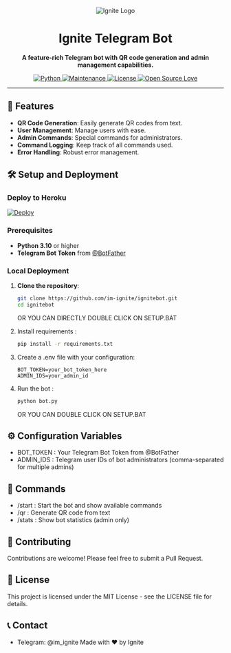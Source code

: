 <p align="center">
  <img src="https://github.com/user-attachments/assets/4e31464e-889c-4cdc-8728-c56b1843bf23" alt="Ignite Logo">
</p>

<h1 align="center">
  <b>Ignite Telegram Bot</b>
</h1>

<p align="center">
  <b>A feature-rich Telegram bot with QR code generation and admin management capabilities.</b>
</p>

<p align="center">
  <a href="https://www.python.org/">
    <img src="https://img.shields.io/badge/Python-v3.10-blue" alt="Python">
  </a>
  <a href="https://github.com/im-ignite/ignitebot/graphs/commit-activity">
    <img src="https://img.shields.io/badge/Maintained%3F-yes-green.svg" alt="Maintenance">
  </a>
  <a href="LICENSE">
    <img src="https://img.shields.io/badge/License-MIT-blue" alt="License">
  </a>
  <a href="https://github.com/im-ignite/ignitebot">
    <img src="https://badges.frapsoft.com/os/v2/open-source.svg?v=103" alt="Open Source Love">
  </a>
</p>

---

## 🚀 Features
- **QR Code Generation**: Easily generate QR codes from text.
- **User Management**: Manage users with ease.
- **Admin Commands**: Special commands for administrators.
- **Command Logging**: Keep track of all commands used.
- **Error Handling**: Robust error management.

## 🛠️ Setup and Deployment

### Deploy to Heroku
[![Deploy](https://www.herokucdn.com/deploy/button.svg)](https://heroku.com/deploy?template=https://github.com/im-ignite/ignitebot)

### Prerequisites
- **Python 3.10** or higher
- **Telegram Bot Token** from [@BotFather](https://t.me/BotFather)

### Local Deployment
1. **Clone the repository**:
   ```bash
   git clone https://github.com/im-ignite/ignitebot.git
   cd ignitebot
   ```
   OR YOU CAN DIRECTLY  DOUBLE CLICK ON SETUP.BAT
2. Install requirements :
   
   ```bash
   pip install -r requirements.txt
    ```
3. Create a .env file with your configuration:
   
   ```env
   BOT_TOKEN=your_bot_token_here
   ADMIN_IDS=your_admin_id
    ```
4. Run the bot :
   
   ```bash
   python bot.py
    ```
   OR YOU CAN DOUBLE CLICK ON SETUP.BAT
## ⚙️ Configuration Variables
- BOT_TOKEN : Your Telegram Bot Token from @BotFather
- ADMIN_IDS : Telegram user IDs of bot administrators (comma-separated for multiple admins)
## 📜 Commands
- /start : Start the bot and show available commands
- /qr : Generate QR code from text
- /stats : Show bot statistics (admin only)
## 🤝 Contributing
Contributions are welcome! Please feel free to submit a Pull Request.

## 📄 License
This project is licensed under the MIT License - see the LICENSE file for details.

## 📞 Contact
- Telegram: @im_ignite
Made with ❤️ by Ignite
